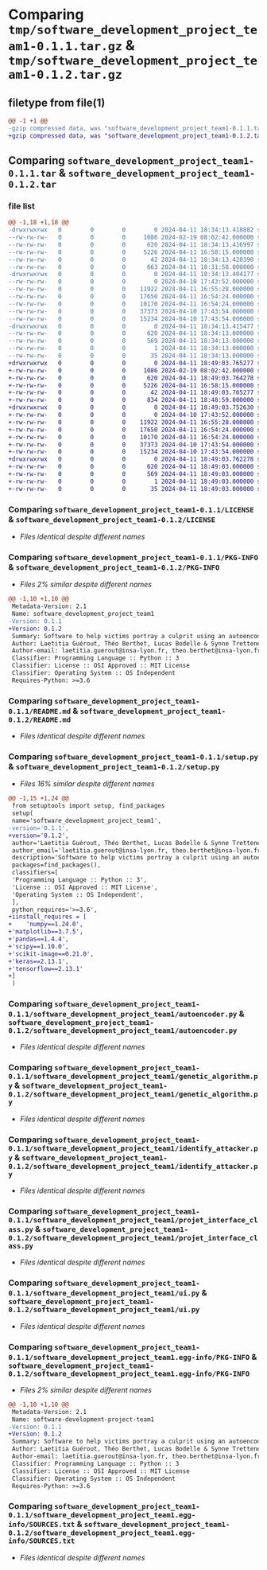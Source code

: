 # Comparing `tmp/software_development_project_team1-0.1.1.tar.gz` & `tmp/software_development_project_team1-0.1.2.tar.gz`

## filetype from file(1)

```diff
@@ -1 +1 @@
-gzip compressed data, was "software_development_project_team1-0.1.1.tar", last modified: Thu Apr 11 18:34:13 2024, max compression
+gzip compressed data, was "software_development_project_team1-0.1.2.tar", last modified: Thu Apr 11 18:49:03 2024, max compression
```

## Comparing `software_development_project_team1-0.1.1.tar` & `software_development_project_team1-0.1.2.tar`

### file list

```diff
@@ -1,18 +1,18 @@
-drwxrwxrwx   0        0        0        0 2024-04-11 18:34:13.418882 software_development_project_team1-0.1.1/
--rw-rw-rw-   0        0        0     1086 2024-02-19 08:02:42.000000 software_development_project_team1-0.1.1/LICENSE
--rw-rw-rw-   0        0        0      620 2024-04-11 18:34:13.416997 software_development_project_team1-0.1.1/PKG-INFO
--rw-rw-rw-   0        0        0     5226 2024-04-11 16:58:15.000000 software_development_project_team1-0.1.1/README.md
--rw-rw-rw-   0        0        0       42 2024-04-11 18:34:13.420390 software_development_project_team1-0.1.1/setup.cfg
--rw-rw-rw-   0        0        0      663 2024-04-11 18:31:58.000000 software_development_project_team1-0.1.1/setup.py
-drwxrwxrwx   0        0        0        0 2024-04-11 18:34:13.404177 software_development_project_team1-0.1.1/software_development_project_team1/
--rw-rw-rw-   0        0        0        0 2024-04-10 17:43:52.000000 software_development_project_team1-0.1.1/software_development_project_team1/__init__.py
--rw-rw-rw-   0        0        0    11922 2024-04-11 16:55:28.000000 software_development_project_team1-0.1.1/software_development_project_team1/autoencoder.py
--rw-rw-rw-   0        0        0    17650 2024-04-11 16:54:24.000000 software_development_project_team1-0.1.1/software_development_project_team1/genetic_algorithm.py
--rw-rw-rw-   0        0        0    10170 2024-04-11 16:54:24.000000 software_development_project_team1-0.1.1/software_development_project_team1/identify_attacker.py
--rw-rw-rw-   0        0        0    37373 2024-04-10 17:43:54.000000 software_development_project_team1-0.1.1/software_development_project_team1/projet_interface_class.py
--rw-rw-rw-   0        0        0    15234 2024-04-10 17:43:54.000000 software_development_project_team1-0.1.1/software_development_project_team1/ui.py
-drwxrwxrwx   0        0        0        0 2024-04-11 18:34:13.415477 software_development_project_team1-0.1.1/software_development_project_team1.egg-info/
--rw-rw-rw-   0        0        0      620 2024-04-11 18:34:13.000000 software_development_project_team1-0.1.1/software_development_project_team1.egg-info/PKG-INFO
--rw-rw-rw-   0        0        0      569 2024-04-11 18:34:13.000000 software_development_project_team1-0.1.1/software_development_project_team1.egg-info/SOURCES.txt
--rw-rw-rw-   0        0        0        1 2024-04-11 18:34:13.000000 software_development_project_team1-0.1.1/software_development_project_team1.egg-info/dependency_links.txt
--rw-rw-rw-   0        0        0       35 2024-04-11 18:34:13.000000 software_development_project_team1-0.1.1/software_development_project_team1.egg-info/top_level.txt
+drwxrwxrwx   0        0        0        0 2024-04-11 18:49:03.765277 software_development_project_team1-0.1.2/
+-rw-rw-rw-   0        0        0     1086 2024-02-19 08:02:42.000000 software_development_project_team1-0.1.2/LICENSE
+-rw-rw-rw-   0        0        0      620 2024-04-11 18:49:03.764278 software_development_project_team1-0.1.2/PKG-INFO
+-rw-rw-rw-   0        0        0     5226 2024-04-11 16:58:15.000000 software_development_project_team1-0.1.2/README.md
+-rw-rw-rw-   0        0        0       42 2024-04-11 18:49:03.765277 software_development_project_team1-0.1.2/setup.cfg
+-rw-rw-rw-   0        0        0      834 2024-04-11 18:48:59.000000 software_development_project_team1-0.1.2/setup.py
+drwxrwxrwx   0        0        0        0 2024-04-11 18:49:03.752630 software_development_project_team1-0.1.2/software_development_project_team1/
+-rw-rw-rw-   0        0        0        0 2024-04-10 17:43:52.000000 software_development_project_team1-0.1.2/software_development_project_team1/__init__.py
+-rw-rw-rw-   0        0        0    11922 2024-04-11 16:55:28.000000 software_development_project_team1-0.1.2/software_development_project_team1/autoencoder.py
+-rw-rw-rw-   0        0        0    17650 2024-04-11 16:54:24.000000 software_development_project_team1-0.1.2/software_development_project_team1/genetic_algorithm.py
+-rw-rw-rw-   0        0        0    10170 2024-04-11 16:54:24.000000 software_development_project_team1-0.1.2/software_development_project_team1/identify_attacker.py
+-rw-rw-rw-   0        0        0    37373 2024-04-10 17:43:54.000000 software_development_project_team1-0.1.2/software_development_project_team1/projet_interface_class.py
+-rw-rw-rw-   0        0        0    15234 2024-04-10 17:43:54.000000 software_development_project_team1-0.1.2/software_development_project_team1/ui.py
+drwxrwxrwx   0        0        0        0 2024-04-11 18:49:03.762278 software_development_project_team1-0.1.2/software_development_project_team1.egg-info/
+-rw-rw-rw-   0        0        0      620 2024-04-11 18:49:03.000000 software_development_project_team1-0.1.2/software_development_project_team1.egg-info/PKG-INFO
+-rw-rw-rw-   0        0        0      569 2024-04-11 18:49:03.000000 software_development_project_team1-0.1.2/software_development_project_team1.egg-info/SOURCES.txt
+-rw-rw-rw-   0        0        0        1 2024-04-11 18:49:03.000000 software_development_project_team1-0.1.2/software_development_project_team1.egg-info/dependency_links.txt
+-rw-rw-rw-   0        0        0       35 2024-04-11 18:49:03.000000 software_development_project_team1-0.1.2/software_development_project_team1.egg-info/top_level.txt
```

### Comparing `software_development_project_team1-0.1.1/LICENSE` & `software_development_project_team1-0.1.2/LICENSE`

 * *Files identical despite different names*

### Comparing `software_development_project_team1-0.1.1/PKG-INFO` & `software_development_project_team1-0.1.2/PKG-INFO`

 * *Files 2% similar despite different names*

```diff
@@ -1,10 +1,10 @@
 Metadata-Version: 2.1
 Name: software_development_project_team1
-Version: 0.1.1
+Version: 0.1.2
 Summary: Software to help victims portray a culprit using an autoencoder model trained on the CelebA dataset and a genetic algorithm
 Author: Laetitia Guérout, Théo Berthet, Lucas Bodelle & Synne Trettenes
 Author-email: laetitia.guerout@insa-lyon.fr, theo.berthet@insa-lyon.fr, lucas.bodelle@insa-lyon.fr, synne-moe.trettenes@insa-lyon.fr
 Classifier: Programming Language :: Python :: 3
 Classifier: License :: OSI Approved :: MIT License
 Classifier: Operating System :: OS Independent
 Requires-Python: >=3.6
```

### Comparing `software_development_project_team1-0.1.1/README.md` & `software_development_project_team1-0.1.2/README.md`

 * *Files identical despite different names*

### Comparing `software_development_project_team1-0.1.1/setup.py` & `software_development_project_team1-0.1.2/setup.py`

 * *Files 16% similar despite different names*

```diff
@@ -1,15 +1,24 @@
 from setuptools import setup, find_packages
 setup(
 name='software_development_project_team1',
-version='0.1.1',
+version='0.1.2',
 author='Laetitia Guérout, Théo Berthet, Lucas Bodelle & Synne Trettenes',
 author_email='laetitia.guerout@insa-lyon.fr, theo.berthet@insa-lyon.fr, lucas.bodelle@insa-lyon.fr, synne-moe.trettenes@insa-lyon.fr',
 description='Software to help victims portray a culprit using an autoencoder model trained on the CelebA dataset and a genetic algorithm',
 packages=find_packages(),
 classifiers=[
 'Programming Language :: Python :: 3',
 'License :: OSI Approved :: MIT License',
 'Operating System :: OS Independent',
 ],
 python_requires='>=3.6',
+iinstall_requires = [
+    'numpy==1.24.0',
+'matplotlib==3.7.5',
+'pandas==1.4.4',
+'scipy==1.10.0',
+'scikit-image==0.21.0',
+'keras==2.13.1',
+'tensorflow==2.13.1'
+]
 )
```

### Comparing `software_development_project_team1-0.1.1/software_development_project_team1/autoencoder.py` & `software_development_project_team1-0.1.2/software_development_project_team1/autoencoder.py`

 * *Files identical despite different names*

### Comparing `software_development_project_team1-0.1.1/software_development_project_team1/genetic_algorithm.py` & `software_development_project_team1-0.1.2/software_development_project_team1/genetic_algorithm.py`

 * *Files identical despite different names*

### Comparing `software_development_project_team1-0.1.1/software_development_project_team1/identify_attacker.py` & `software_development_project_team1-0.1.2/software_development_project_team1/identify_attacker.py`

 * *Files identical despite different names*

### Comparing `software_development_project_team1-0.1.1/software_development_project_team1/projet_interface_class.py` & `software_development_project_team1-0.1.2/software_development_project_team1/projet_interface_class.py`

 * *Files identical despite different names*

### Comparing `software_development_project_team1-0.1.1/software_development_project_team1/ui.py` & `software_development_project_team1-0.1.2/software_development_project_team1/ui.py`

 * *Files identical despite different names*

### Comparing `software_development_project_team1-0.1.1/software_development_project_team1.egg-info/PKG-INFO` & `software_development_project_team1-0.1.2/software_development_project_team1.egg-info/PKG-INFO`

 * *Files 2% similar despite different names*

```diff
@@ -1,10 +1,10 @@
 Metadata-Version: 2.1
 Name: software-development-project-team1
-Version: 0.1.1
+Version: 0.1.2
 Summary: Software to help victims portray a culprit using an autoencoder model trained on the CelebA dataset and a genetic algorithm
 Author: Laetitia Guérout, Théo Berthet, Lucas Bodelle & Synne Trettenes
 Author-email: laetitia.guerout@insa-lyon.fr, theo.berthet@insa-lyon.fr, lucas.bodelle@insa-lyon.fr, synne-moe.trettenes@insa-lyon.fr
 Classifier: Programming Language :: Python :: 3
 Classifier: License :: OSI Approved :: MIT License
 Classifier: Operating System :: OS Independent
 Requires-Python: >=3.6
```

### Comparing `software_development_project_team1-0.1.1/software_development_project_team1.egg-info/SOURCES.txt` & `software_development_project_team1-0.1.2/software_development_project_team1.egg-info/SOURCES.txt`

 * *Files identical despite different names*

